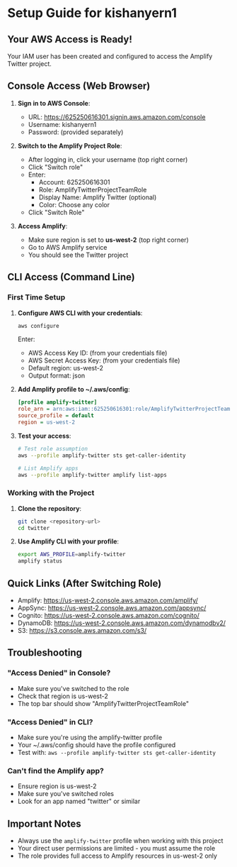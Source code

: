 # Setup Guide for kishanyern1

## Your AWS Access is Ready!

Your IAM user has been created and configured to access the Amplify Twitter project.

## Console Access (Web Browser)

1. **Sign in to AWS Console**:
   - URL: https://625250616301.signin.aws.amazon.com/console
   - Username: kishanyern1
   - Password: (provided separately)

2. **Switch to the Amplify Project Role**:
   - After logging in, click your username (top right corner)
   - Click "Switch role"
   - Enter:
     - Account: 625250616301
     - Role: AmplifyTwitterProjectTeamRole
     - Display Name: Amplify Twitter (optional)
     - Color: Choose any color
   - Click "Switch Role"

3. **Access Amplify**:
   - Make sure region is set to **us-west-2** (top right corner)
   - Go to AWS Amplify service
   - You should see the Twitter project

## CLI Access (Command Line)

### First Time Setup

1. **Configure AWS CLI with your credentials**:
   ```bash
   aws configure
   ```
   Enter:
   - AWS Access Key ID: (from your credentials file)
   - AWS Secret Access Key: (from your credentials file)
   - Default region: us-west-2
   - Output format: json

2. **Add Amplify profile to ~/.aws/config**:
   ```ini
   [profile amplify-twitter]
   role_arn = arn:aws:iam::625250616301:role/AmplifyTwitterProjectTeamRole
   source_profile = default
   region = us-west-2
   ```

3. **Test your access**:
   ```bash
   # Test role assumption
   aws --profile amplify-twitter sts get-caller-identity
   
   # List Amplify apps
   aws --profile amplify-twitter amplify list-apps
   ```

### Working with the Project

1. **Clone the repository**:
   ```bash
   git clone <repository-url>
   cd twitter
   ```

2. **Use Amplify CLI with your profile**:
   ```bash
   export AWS_PROFILE=amplify-twitter
   amplify status
   ```

## Quick Links (After Switching Role)

- Amplify: https://us-west-2.console.aws.amazon.com/amplify/
- AppSync: https://us-west-2.console.aws.amazon.com/appsync/
- Cognito: https://us-west-2.console.aws.amazon.com/cognito/
- DynamoDB: https://us-west-2.console.aws.amazon.com/dynamodbv2/
- S3: https://s3.console.aws.amazon.com/s3/

## Troubleshooting

### "Access Denied" in Console?
- Make sure you've switched to the role
- Check that region is us-west-2
- The top bar should show "AmplifyTwitterProjectTeamRole"

### "Access Denied" in CLI?
- Make sure you're using the amplify-twitter profile
- Your ~/.aws/config should have the profile configured
- Test with: `aws --profile amplify-twitter sts get-caller-identity`

### Can't find the Amplify app?
- Ensure region is us-west-2
- Make sure you've switched roles
- Look for an app named "twitter" or similar

## Important Notes

- Always use the `amplify-twitter` profile when working with this project
- Your direct user permissions are limited - you must assume the role
- The role provides full access to Amplify resources in us-west-2 only